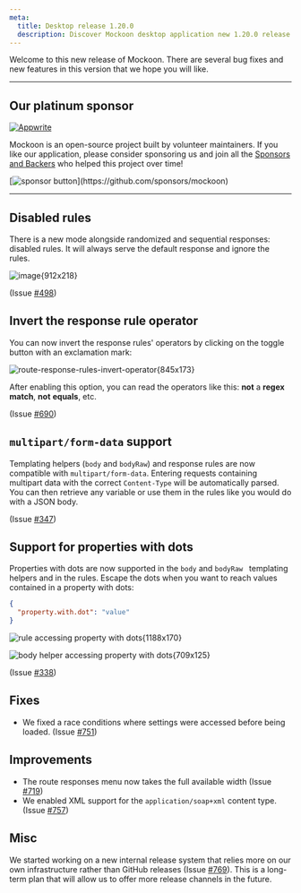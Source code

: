 ```yaml
---
meta:
  title: Desktop release 1.20.0
  description: Discover Mockoon desktop application new 1.20.0 release with disabled and inverted rules options, multipart/form-data and properties with dots support, and more
---
```


Welcome to this new release of Mockoon. There are several bug fixes and new features in this version that we hope you will like.

---

## Our platinum sponsor

[![Appwrite](https://mockoon.com/images/sponsors/light/light/light/light/light/light/light/appwrite.png)](https://appwrite.io/)

Mockoon is an open-source project built by volunteer maintainers. If you like our application, please consider sponsoring us and join all the [Sponsors and Backers](https://github.com/mockoon/mockoon/blob/main/backers.md) who helped this project over time!

[![sponsor button](https://mockoon.com/images/sponsor-btn-250.png?)](https://github.com/sponsors/mockoon)

---

## Disabled rules

There is a new mode alongside randomized and sequential responses: disabled rules. It will always serve the default response and ignore the rules.

![image{912x218}](/images/releases/desktop/1.20.0/disable-rules-button.png)

(Issue [#498](https://github.com/mockoon/mockoon/issues/498))

## Invert the response rule operator

You can now invert the response rules' operators by clicking on the toggle button with an exclamation mark:

![route-response-rules-invert-operator{845x173}](/images/releases/desktop/1.20.0/invert-rule.png)

After enabling this option, you can read the operators like this: **not** a **regex match**, **not** **equals**, etc.

(Issue [#690](https://github.com/mockoon/mockoon/issues/690))

## `multipart/form-data` support

Templating helpers (`body` and `bodyRaw`) and response rules are now compatible with `multipart/form-data`. Entering requests containing multipart data with the correct `Content-Type` will be automatically parsed. You can then retrieve any variable or use them in the rules like you would do with a JSON body.

(Issue [#347](https://github.com/mockoon/mockoon/issues/347))

## Support for properties with dots

Properties with dots are now supported in the `body` and `bodyRaw ` templating helpers and in the rules. Escape the dots when you want to reach values contained in a property with dots:

```json
{
  "property.with.dot": "value"
}
```

![rule accessing property with dots{1188x170}](/images/releases/desktop/1.20.0/property-with-dot.png)

![body helper accessing property with dots{709x125}](/images/releases/desktop/1.20.0/body-helper-property-with-dot.png)

(Issue [#338](https://github.com/mockoon/mockoon/issues/338))

## Fixes

- We fixed a race conditions where settings were accessed before being loaded. (Issue [#751](https://github.com/mockoon/mockoon/issues/751))

## Improvements

- The route responses menu now takes the full available width (Issue [#719](https://github.com/mockoon/mockoon/issues/719))
- We enabled XML support for the `application/soap+xml` content type. (Issue [#757](https://github.com/mockoon/mockoon/issues/757))

## Misc

We started working on a new internal release system that relies more on our own infrastructure rather than GitHub releases (Issue [#769](https://github.com/mockoon/mockoon/issues/769)). This is a long-term plan that will allow us to offer more release channels in the future.
